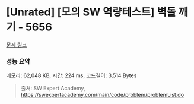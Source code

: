 # [Unrated] [모의 SW 역량테스트] 벽돌 깨기 - 5656 

[문제 링크](https://swexpertacademy.com/main/code/problem/problemDetail.do?contestProbId=AWXRQm6qfL0DFAUo) 

### 성능 요약

메모리: 62,048 KB, 시간: 224 ms, 코드길이: 3,514 Bytes



> 출처: SW Expert Academy, https://swexpertacademy.com/main/code/problem/problemList.do